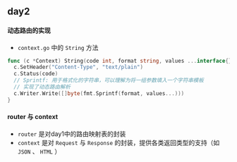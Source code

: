 ## day2
#### 动态路由的实现
-  `context.go` 中的 `String` 方法
  ```go
  func (c *Context) String(code int, format string, values ...interface{}) {
	c.SetHeader("Content-Type", "text/plain")
	c.Status(code)
	// Sprintf: 用于格式化的字符串，可以理解为将一组参数填入一个字符串模板
	// 实现了动态路由解析
	c.Writer.Write([]byte(fmt.Sprintf(format, values...)))
}
```
#### router 与 context
- `router` 是对day1中的路由映射表的封装
- `context` 是对 `Request` 与 `Response` 的封装，提供各类返回类型的支持（如 `JSON` 、 `HTML` ） 
